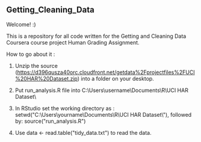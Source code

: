 ## Getting_Cleaning_Data
Welcome! :)

This is a repository for all code written for the Getting and Cleaning Data Coursera 
course project Human Grading Assignment.

How to go about it :

1. Unzip the source (https://d396qusza40orc.cloudfront.net/getdata%2Fprojectfiles%2FUCI%20HAR%20Dataset.zip) into a folder on your desktop.

2. Put run_analysis.R file into C:\\Users\\username\\Documents\\R\UCI HAR Dataset\\

3. In RStudio set the working directory as : setwd("C:\\Users\\yourname\\Documents\\R\\UCI HAR Dataset\\"), followed by: source("run_analysis.R")

4. Use data <- read.table("tidy_data.txt") to read the data. 
